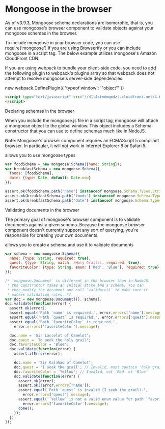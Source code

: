 # Mongoose in the browser

As of v3.9.3, Mongoose schema declarations are isomorphic, that is, you can use mongoose's browser component to validate objects against your mongoose schemas in the browser.

To include mongoose in your browser code, you can use require('mongoose') if you are using Browserify or you can include mongoose in a script tag. The below example utilizes mongoose's Amazon CloudFront CDN.

If you are using webpack to bundle your client-side code, you need to add the following plugin to webpack's plugins array so that webpack does not attempt to resolve mongoose's server-side dependencies:

new webpack.DefinePlugin({ 'typeof window': '\"object\"' })

```html
<script type="text/javascript" src="//d1l4stvdmqmdzl.cloudfront.net/4.0.2/mongoose.js">
</script>
```

Declaring schemas in the browser

When you include the mongoose.js file in a script tag, mongoose will attach a mongoose object to the global window. This object includes a Schema constructor that you can use to define schemas much like in NodeJS.

Note: Mongoose's browser component requires an ECMAScript 5 compliant browser. In particular, it will not work in Internet Explorer 8 or Safari 5.

allows you to use mongoose types

```js
var foodSchema = new mongoose.Schema({name: String});
var breakfastSchema = new mongoose.Schema({
  foods: [foodSchema],
  date: {type: Date, default: Date.now}
});

assert.ok(foodSchema.path('name') instanceof mongoose.Schema.Types.String);
assert.ok(breakfastSchema.path('foods') instanceof mongoose.Schema.Types.DocumentArray);
assert.ok(breakfastSchema.path('date') instanceof mongoose.Schema.Types.Date);
```

Validating documents in the browser

The primary goal of mongoose's browser component is to validate documents against a given schema. Because the mongoose browser component doesn't currently support any sort of querying, you're responsible for creating your own documents.

allows you to create a schema and use it to validate documents

```js
var schema = new mongoose.Schema({
  name: {type: String, required: true},
  quest: {type: String, match: /Holy Grail/i, required: true},
  favoriteColor: {type: String, enum: ['Red', 'Blue'], required: true}
});

/* `mongoose.Document` is different in the browser than in NodeJS.
 * the constructor takes an initial state and a schema. You can
 * then modify the document and call `validate()` to make sure it
 * passes validation rules. */
var doc = new mongoose.Document({}, schema);
doc.validate(function(error) {
  assert.ok(error);
  assert.equal('Path `name` is required.', error.errors['name'].message);
  assert.equal('Path `quest` is required.', error.errors['quest'].message);
  assert.equal('Path `favoriteColor` is required.',
    error.errors['favoriteColor'].message);

  doc.name = 'Sir Lancelot of Camelot';
  doc.quest = 'To seek the holy grail';
  doc.favoriteColor = 'Blue';
  doc.validate(function(error) {
    assert.ifError(error);

    doc.name = 'Sir Galahad of Camelot';
    doc.quest = 'I seek the grail'; // Invalid, must contain 'holy grail'
    doc.favoriteColor = 'Yellow'; // Invalid, not 'Red' or 'Blue'
    doc.validate(function(error) {
      assert.ok(error);
      assert.ok(!error.errors['name']);
      assert.equal('Path `quest` is invalid (I seek the grail).',
        error.errors['quest'].message);
      assert.equal('`Yellow` is not a valid enum value for path `favoriteColor`.',
        error.errors['favoriteColor'].message);
      done();
    });
  });
});
```    

